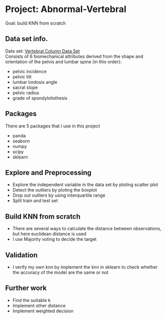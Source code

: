 # Project: Abnormal-Vertebral
  
  Goal: build KNN from scratch

## Data set info.
Data set: [Vertebral Column Data Set](https://archive.ics.uci.edu/ml/datasets/vertebral+column#)<br />
Consists of 6 biomechanical attributes derived from the shape and orientation of the pelvis and lumbar spine (in this order):
* pelvic incidence
* pelvic tilt
* lumbar lordosis angle
* sacral slope
* pelvic radius
* grade of spondylolisthesis<br />

## Packages
There are 5 packages that I use in this project
* panda
* seaborn
* numpy
* scipy
* sklearn

## Explore and Preprocessing
*  Explore the independent variable in the data set by ploting scatter plot
*  Detect the outliers by ploting the boxplot
*  Drop out outliers by using interquartile range 
*  Split train and test set

## Build KNN from scratch
* There are several ways to calculate the distance between observations, but here euclidean distance is used
* I use Majority voting to decide the target

## Validation 
* I verify my own knn by implement the knn in sklearn to check whether the accuracy of the model are the same or not

## Further work
* Find the suitable k
* Implement other distance
* Implement weighted decision


